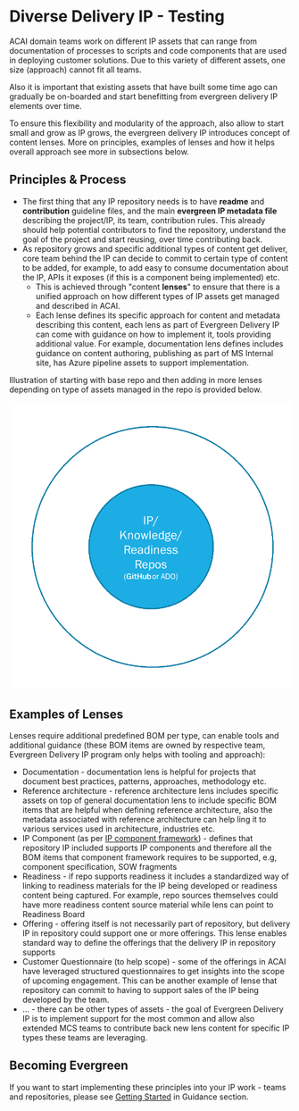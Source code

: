 # Diverse Delivery IP - Testing

ACAI domain teams work on different IP assets that can range from documentation of processes to scripts and code components that are used in deploying customer solutions. Due to this variety of different assets, one size (approach) cannot fit all teams.

Also it is important that existing assets that have built some time ago can gradually be on-boarded and start benefitting from evergreen delivery IP elements over time.

To ensure this flexibility and modularity of the approach, also allow to start small and grow as IP grows, the evergreen delivery IP introduces concept of content lenses. More on principles, examples of lenses and how it helps overall approach see more in subsections below.

## Principles & Process

- The first thing that any IP repository needs is to have **readme** and **contribution** guideline files, and the main **evergreen IP metadata file** describing the project/IP, its team, contribution rules. This already should help potential contributors to find the repository, understand the goal of the project and start reusing, over time contributing back.
- As repository grows and specific additional types of content get deliver, core team behind the IP can decide to commit to certain type of content to be added, for example, to add easy to consume documentation about the IP, APIs it exposes (if this is a component being implemented) etc.
  - This is achieved through "content **lenses**" to ensure that there is a unified approach on how different types of IP assets get managed and described in ACAI.
  - Each lense defines its specific approach for content and metadata describing this content, each lens as part of Evergreen Delivery IP can come with guidance on how to implement it, tools providing additional value. For example, documentation lens defines includes guidance on content authoring, publishing as part of MS Internal site, has Azure pipeline assets to support implementation.

Illustration of starting with base repo and then adding in more lenses depending on type of assets managed in the repo is provided below.

![IP lenses](media/egip-lenses-animated.gif)

## Examples of Lenses

Lenses require additional predefined BOM per type, can enable tools and additional guidance (these BOM items are owned by respective team, Evergreen Delivery IP program only helps with tooling and approach):

- Documentation - documentation lens is helpful for projects that document best practices, patterns, approaches, methodology etc.
- Reference architecture - reference architecture lens includes specific assets on top of general documentation lens to include specific BOM items that are helpful when defining reference architecture, also the metadata associated with reference architecture can help ling it to various services used in architecture, industries etc.
- IP Component (as per [IP component framework](http://aka.ms/components)) - defines that repository IP included supports IP components and therefore all the BOM items that component framework requires to be supported, e.g, component specification, SOW fragments
- Readiness - if repo supports readiness it includes a standardized way of linking to readiness materials for the IP being developed or readiness content being captured. For example, repo sources themselves could have more readiness content source material while lens can point to Readiness Board
- Offering - offering itself is not necessarily part of repository, but delivery IP in repository could support one or more offerings. This lense enables standard way to define the offerings that the delivery IP in repository supports
- Customer Questionnaire (to help scope) - some of the offerings in ACAI have leveraged structured questionnaires to get insights into the scope of upcoming engagement. This can be another example of lense that repository can commit to having to support sales of the IP being developed by the team.
- ... - there can be other types of assets - the goal of Evergreen Delivery IP is to implement support for the most common and allow also extended MCS teams to contribute back new lens content for specific IP types these teams are leveraging.

## Becoming Evergreen

If you want to start implementing these principles into your IP work - teams and repositories, please see [Getting Started](../guidance/index.md) in Guidance section.
